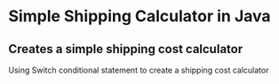 # Simple Shipping Calculator in Java  

<h2> Creates a simple shipping cost calculator </h2

> Using Switch conditional statement to create a shipping cost calculator
